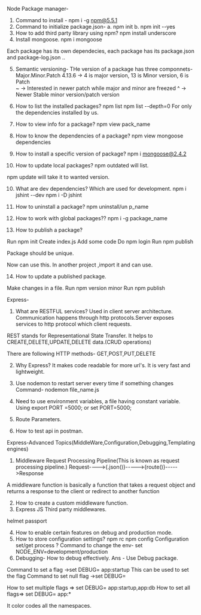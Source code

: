 Node Package manager-
1. Command to install - 
npm i -g npm@5.5.1
2. Command to initialize package.json- 
a. npm init
b. npm init --yes
3. How to add third party library using npm?
npm install underscore
4. Install mongoose.
npm i mongoose

Each package has its own dependecies, each package has its package.json and package-log.json ..

5. Semantic versioning-
THe version of a package has three componnets-
Major.Minor.Patch  4.13.6  -> 4 is major version, 13 is Minor version, 6 is Patch  
~ -> Interested in newer patch while major and minor are freezed
^ -> Newer Stable minor version/patch version

5. How to list the installed packages?
npm list
npm list --depth=0 For only the dependencies installed by us.

6. How to view info for a package?
npm view pack_name

7. How to know the dependencies of a package?
npm view mongoose dependencies

8. How to  install a specific version of package?
npm i mongoose@2.4.2

9. How to update local packages?
npm outdated will list.

npm update will take it to wanted version.

10. What are dev dependencies? Which are used for development.
npm i jshint --dev
npm i -D jshint

11. How to uninstall a package?
npm uninstall/un p_name

12. How to work with global packages??
npm i -g package_name

13. How to publish a package?

Run npm init
Create index.js
Add some code
Do npm login
Run npm publish


Package should be unique.

Now can use this.
In another project ,import it and can use.

14. How to update a published package.

Make changes in a file.
Run npm version minor
Run npm publish

Express-

1. What are RESTFUL services?
Used in client server architecture.
Communication happens through http protocols.Server exposes services to http protocol which client requests.

REST stands for Representational State Transfer.
It helps to CREATE,DELETE,UPDATE,DELETE data.(CRUD operations)


There are following HTTP methods-
GET,POST,PUT,DELETE


2. Why Express?
It makes code readable for more url's.
It is very fast and lightweight.
3. Use nodemon to restart server every time if something changes
Command- nodemon file_name.js
4. Need to use environment variables, a file having constant variable.
Using export PORT =5000; or set PORT=5000;

5. Route Parameters.
6. How to test api in postman.


Express-Advanced Topics(MiddleWare,Configuration,Debugging,Templating engines)
1. Middleware 
    Request Processing Pipeline(This is known as request processing pipeline.)
Request---->{.json()}----->{route()}----->Response

A middleware function is basically a function that takes a request object and returns a response to the client or redirect to another function

2. How to create a custom middleware function.
3. Express JS Third party middlewares.

helmet 
passport

4. How to enable certain features on debug and production mode.
5. How to store configuration settings?
npm rc
npm config
Configuration set/get process ?
Command to change the env- set NODE_ENV=development/production
6. Debugging-
How to debug effectively.
Ans - Use Debug package.


Command to set a flag ->set DEBUG= app:startup This can be used to set the flag
Command to set null flag ->set DEBUG=

How to set multiple flags => set DEBUG= app:startup,app:db
How to set all flags=> set DEBUG= app:*

It color codes all the namespaces.
